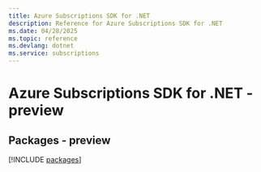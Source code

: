 ```yaml
---
title: Azure Subscriptions SDK for .NET
description: Reference for Azure Subscriptions SDK for .NET
ms.date: 04/28/2025
ms.topic: reference
ms.devlang: dotnet
ms.service: subscriptions
---
```

# Azure Subscriptions SDK for .NET - preview
## Packages - preview
[!INCLUDE [packages](subscriptions-index.md)]